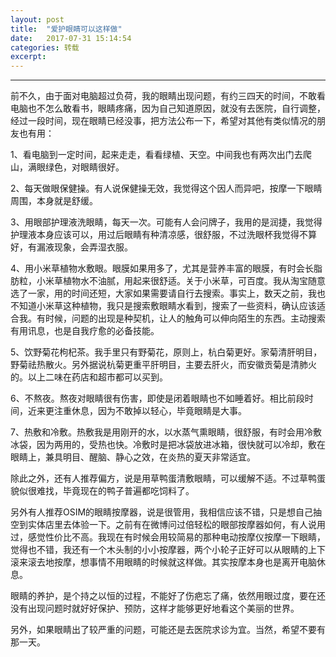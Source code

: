 ```yaml
---
layout: post
title:  "爱护眼睛可以这样做"
date:   2017-07-31 15:14:54
categories: 转载
excerpt: 
---
```


---

前不久，由于面对电脑超过负荷，我的眼睛出现问题，有约三四天的时间，不敢看电脑也不怎么敢看书，眼睛疼痛，因为自己知道原因，就没有去医院，自行调整，经过一段时间，现在眼睛已经没事，把方法公布一下，希望对其他有类似情况的朋友也有用：



1、看电脑到一定时间，起来走走，看看绿植、天空。中间我也有两次出门去爬山，满眼绿色，对眼睛很好。

2、每天做眼保健操。有人说保健操无效，我觉得这个因人而异吧，按摩一下眼睛周围，本身就是舒缓。

3、用眼部护理液洗眼睛，每天一次。可能有人会问牌子，我用的是润捷，我觉得护理液本身应该可以，用过后眼睛有种清凉感，很舒服，不过洗眼杯我觉得不算好，有漏液现象，会弄湿衣服。

4、用小米草植物水敷眼。眼膜如果用多了，尤其是营养丰富的眼膜，有时会长脂肪粒，小米草植物水不油腻，用起来很舒适。关于小米草，可百度。我从淘宝随意选了一家，用的时间还短，大家如果需要请自行去搜索。事实上，数天之前，我也不知道小米草这种植物，我只是搜索敷眼睛水看到，搜索了一些资料，确认应该适合我。有时候，问题的出现是种契机，让人的触角可以伸向陌生的东西。主动搜索有用讯息，也是自我疗愈的必备技能。

5、饮野菊花枸杞茶。我手里只有野菊花，原则上，杭白菊更好。家菊清肝明目，野菊祛热散火。另外据说杭菊更重平肝明目，主要去肝火，而安徽贡菊是清肺火的。以上二味在药店和超市都可以买到。

6、不熬夜。熬夜对眼睛很有伤害，即使是闭着眼睛也不如睡着好。相比前段时间，近来更注重休息，因为不敢掉以轻心，毕竟眼睛是大事。

7、热敷和冷敷。热敷我是用刚开的水，以水蒸气熏眼睛，很舒服，有时会用冷敷冰袋，因为两用的，受热也快。冷敷时是把冰袋放进冰箱，很快就可以冷却，敷在眼睛上，兼具明目、醒脑、静心之效，在炎热的夏天非常适宜。



除此之外，还有人推荐偏方，说是用草鸭蛋清敷眼睛，可以缓解不适。不过草鸭蛋貌似很难找，毕竟现在的鸭子普遍都吃饲料了。



另外有人推荐OSIM的眼睛按摩器，说是很管用，我相信应该不错，只是想自己抽空到实体店里去体验一下。之前有在微博问过倍轻松的眼部按摩器如何，有人说用过，感觉性价比不高。我现在有时候会用较简易的那种电动按摩仪按摩一下眼睛，觉得也不错，我还有一个木头制的小小按摩器，两个小轮子正好可以从眼睛的上下滚来滚去地按摩，想事情不用眼睛的时候就这样做。其实按摩本身也是离开电脑休息。



眼睛的养护，是个持之以恒的过程，不能好了伤疤忘了痛，依然用眼过度，要在还没有出现问题时就好好保护、预防，这样才能够更好地看这个美丽的世界。



另外，如果眼睛出了较严重的问题，可能还是去医院求诊为宜。当然，希望不要有那一天。






